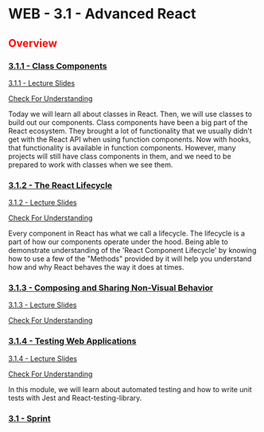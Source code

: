# WEB - 3.1 - Advanced React

## <span style="color:red">Overview</span>

### [3.1.1 - Class Components](./Module_1-Class-Components/README.md)

[3.1.1 - Lecture Slides](https://docs.google.com/presentation/d/1OVVjER35KhqjXIW-MD_n6hHubpX5_AruuFfv_Yg6Wb0/edit?usp=sharing)

[Check For Understanding](./Module_1-Class-Components/Objects/Understanding.md)

Today we will learn all about classes in React. Then, we will use classes to build out our components. Class components have been a big part of the React ecosystem. They brought a lot of functionality that we usually didn't get with the React API when using function components. Now with hooks, that functionality is available in function components. However, many projects will still have class components in them, and we need to be prepared to work with classes when we see them.

### [3.1.2 - The React Lifecycle](./Module_2-The-React-Lifecycle/README.md)

[3.1.2 - Lecture Slides](https://docs.google.com/presentation/d/1u-1r_3fh31BNRgaG9qH5dQPBVI0kTGtfJQNdmBvQNbY/edit?usp=sharing)

[Check For Understanding](./Module_2-The-React-Lifecycle/Objects/Understanding.md)

Every component in React has what we call a lifecycle. The lifecycle is a part of how our components operate under the hood. Being able to demonstrate understanding of the 'React Component Lifecycle' by knowing how to use a few of the "Methods" provided by it will help you understand how and why React behaves the way it does at times.

### [3.1.3 - Composing and Sharing Non-Visual Behavior](./Module_3-Composing-and-Sharing-Non-Visual-Behaviors/README.md)

[3.1.3 - Lecture Slides](https://docs.google.com/presentation/d/1gI4fQ0BK-XetRughunRYfNfAqHsVDUGXIo1zUr1KMp8/edit?usp=sharing)

[Check For Understanding](./Module_3-Composing-and-Sharing-Non-Visual-Behaviors/Objects/Understanding.md)

### [3.1.4 - Testing Web Applications](./Module_4-Testing-Web-Applications/README.md)

[3.1.4 - Lecture Slides](https://docs.google.com/presentation/d/16Lxs0NFXailixVG_n4E9uBt5xWFXlBKhgvEidQ6gJGs/edit?usp=sharing)

[Check For Understanding](./Module_4-Testing-Web-Applications/Objects/Understanding.md)

In this module, we will learn about automated testing and how to write unit tests with Jest and React-testing-library.

### [3.1 - Sprint](./Sprint/README.md)
